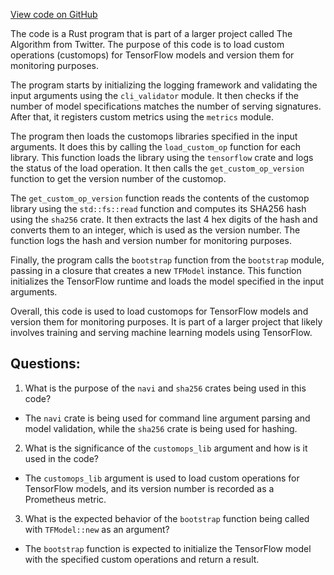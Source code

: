 [View code on GitHub](https://github.com/misbahsy/the-algorithm/navi/navi/src/bin/navi.rs)

The code is a Rust program that is part of a larger project called The Algorithm from Twitter. The purpose of this code is to load custom operations (customops) for TensorFlow models and version them for monitoring purposes. 

The program starts by initializing the logging framework and validating the input arguments using the `cli_validator` module. It then checks if the number of model specifications matches the number of serving signatures. After that, it registers custom metrics using the `metrics` module.

The program then loads the customops libraries specified in the input arguments. It does this by calling the `load_custom_op` function for each library. This function loads the library using the `tensorflow` crate and logs the status of the load operation. It then calls the `get_custom_op_version` function to get the version number of the customop.

The `get_custom_op_version` function reads the contents of the customop library using the `std::fs::read` function and computes its SHA256 hash using the `sha256` crate. It then extracts the last 4 hex digits of the hash and converts them to an integer, which is used as the version number. The function logs the hash and version number for monitoring purposes.

Finally, the program calls the `bootstrap` function from the `bootstrap` module, passing in a closure that creates a new `TFModel` instance. This function initializes the TensorFlow runtime and loads the model specified in the input arguments.

Overall, this code is used to load customops for TensorFlow models and version them for monitoring purposes. It is part of a larger project that likely involves training and serving machine learning models using TensorFlow.
## Questions: 
 1. What is the purpose of the `navi` and `sha256` crates being used in this code?
- The `navi` crate is being used for command line argument parsing and model validation, while the `sha256` crate is being used for hashing.
2. What is the significance of the `customops_lib` argument and how is it used in the code?
- The `customops_lib` argument is used to load custom operations for TensorFlow models, and its version number is recorded as a Prometheus metric.
3. What is the expected behavior of the `bootstrap` function being called with `TFModel::new` as an argument?
- The `bootstrap` function is expected to initialize the TensorFlow model with the specified custom operations and return a result.